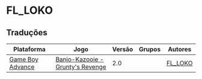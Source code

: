 # FL_LOKO

## Traduções

| Plataforma | Jogo | Versão | Grupos | Autores |
| ----------- | ----------- | ----------- | ----------- | ----------- |
| [Game Boy Advance](../../traducoes/game-boy-advance/) | [Banjo-Kazooie - Grunty's Revenge](../../traducoes/game-boy-advance/banjo-kazooie-gruntys-revenge_fl_loko/) | 2.0 |  | [FL\_LOKO](../../autores/fl_loko/) |